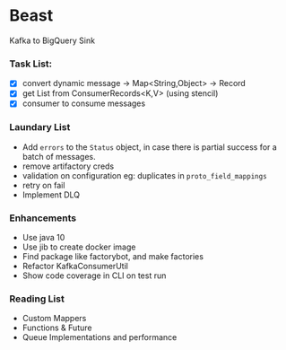 # Beast

Kafka to BigQuery Sink


### Task List:
 * [x] convert dynamic message -> Map<String,Object> -> Record
 * [x] get List<Dynamic msg> from ConsumerRecords<K,V> (using stencil)
 * [x] consumer to consume messages 

### Laundary List
* Add `errors` to the `Status` object, in case there is partial success for a batch of messages.
* remove artifactory creds
* validation on configuration eg: duplicates in `proto_field_mappings`
* retry on fail
* Implement DLQ

### Enhancements
* Use java 10
* Use jib to create docker image
* Find package like factorybot, and make factories
* Refactor KafkaConsumerUtil
* Show code coverage in CLI on test run

### Reading List
* Custom Mappers
* Functions & Future
* Queue Implementations and performance
